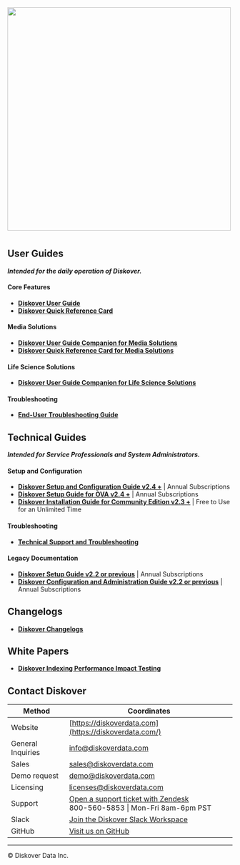 <img src="images/diskover_logo_for_light_background.png" width="500">

# 

## User Guides

**_Intended for the daily operation of Diskover._**

#### Core Features

- [**Diskover User Guide**](https://docs.diskoverdata.com/diskover_user_guide/)
- [**Diskover Quick Reference Card**](images/quick_reference_card_diskover_core_features.pdf)

#### Media Solutions

- [**Diskover User Guide Companion for Media Solutions**](https://docs.diskoverdata.com/diskover_user_guide_companion_media_solutions/)
- [**Diskover Quick Reference Card for Media Solutions**](images/quick_reference_card_diskover_media_solutions.pdf)

#### Life Science Solutions

- [**Diskover User Guide Companion for Life Science Solutions**](https://docs.diskoverdata.com/diskover_user_guide_companion_life_science_solutions/)

#### Troubleshooting

- [**End-User Troubleshooting Guide**](https://docs.diskoverdata.com/diskover_troubleshooting_users/)


## Technical Guides

**_Intended for Service Professionals and System Administrators._**

#### Setup and Configuration

- [**Diskover Setup and Configuration Guide v2.4 +**](https://docs.diskoverdata.com/diskover_setup_and_config_guide/) | Annual Subscriptions
- [**Diskover Setup Guide for OVA v2.4 +**](https://docs.diskoverdata.com/diskover_ova_setup_guide/) | Annual Subscriptions
- [**Diskover Installation Guide for Community Edition v2.3 +**](https://github.com/diskoverdata/diskover-community/blob/master/INSTALL.md) | Free to Use for an Unlimited Time

#### Troubleshooting

- [**Technical Support and Troubleshooting**](https://docs.diskoverdata.com/tech_support_and_troubleshooting/)

#### Legacy Documentation

- [**Diskover Setup Guide v2.2 or previous**](https://docs.diskoverdata.com/diskover_legacy_setup_guide/) | Annual Subscriptions
- [**Diskover Configuration and Administration Guide v2.2 or previous**](https://docs.diskoverdata.com/diskover_legacy_config_and_admin_guide/) | Annual Subscriptions


## Changelogs

- [**Diskover Changelogs**](https://docs.diskoverdata.com/diskover_changelogs/)


## White Papers

- [**Diskover Indexing Performance Impact Testing**](https://docs.diskoverdata.com/diskover_white_paper_indexing_performance_impact_testing/)


## Contact Diskover


| Method | Coordinates |
| --- | --- |
| Website | [https://diskoverdata.com](https://diskoverdata.com/) |
| General Inquiries | [info@diskoverdata.com](mailto:info@diskoverdata.com) |
| Sales | [sales@diskoverdata.com](mailto:sales@diskoverdata.com) |
| Demo request | [demo@diskoverdata.com](mailto:demo@diskoverdata.com) |
| Licensing | [licenses@diskoverdata.com](mailto:licenses@diskoverdata.com) |
| Support | [Open a support ticket with Zendesk](https://support.diskoverdata.com/)<br>800-560-5853 \| Mon-Fri 8am-6pm PST|
| Slack | [Join the Diskover Slack Workspace](https://join.slack.com/t/diskoverworkspace/shared_invite/enQtNzQ0NjE1Njk5MjIyLWI4NWQ0MjFhYzQyMTRhMzk4NTQ3YjBlYjJiMDk1YWUzMTZmZjI1MTdhYTA3NzAzNTU0MDc5NDA2ZDI4OWRiMjM) |
| GitHub | [Visit us on GitHub](https://github.com/diskoverdata/) |

___
© Diskover Data Inc.
